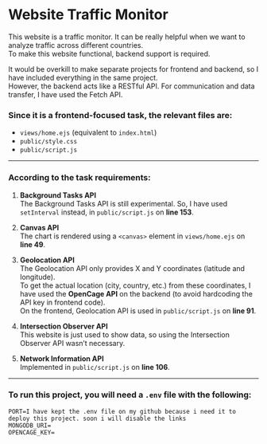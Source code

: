 # Website Traffic Monitor

This website is a traffic monitor. It can be really helpful when we want to analyze traffic across different countries.  
To make this website functional, backend support is required.

It would be overkill to make separate projects for frontend and backend, so I have included everything in the same project.  
However, the backend acts like a RESTful API. For communication and data transfer, I have used the Fetch API.

### Since it is a frontend-focused task, the relevant files are:

- `views/home.ejs` (equivalent to `index.html`)
- `public/style.css`
- `public/script.js`

---

### According to the task requirements:

1. **Background Tasks API**  
   The Background Tasks API is still experimental. So, I have used `setInterval` instead, in `public/script.js` on **line 153**.

2. **Canvas API**  
   The chart is rendered using a `<canvas>` element in `views/home.ejs` on **line 49**.

3. **Geolocation API**  
   The Geolocation API only provides X and Y coordinates (latitude and longitude).  
   To get the actual location (city, country, etc.) from these coordinates, I have used the **OpenCage API** on the backend (to avoid hardcoding the API key in frontend code).  
   On the frontend, Geolocation API is used in `public/script.js` on **line 91**.

4. **Intersection Observer API**  
   This website is just used to show data, so using the Intersection Observer API wasn’t necessary.

5. **Network Information API**  
   Implemented in `public/script.js` on **line 106**.

---

### To run this project, you will need a `.env` file with the following:

```env
PORT=I have kept the .env file on my github because i need it to deploy this project. soon i will disable the links
MONGODB_URI=
OPENCAGE_KEY=
```
